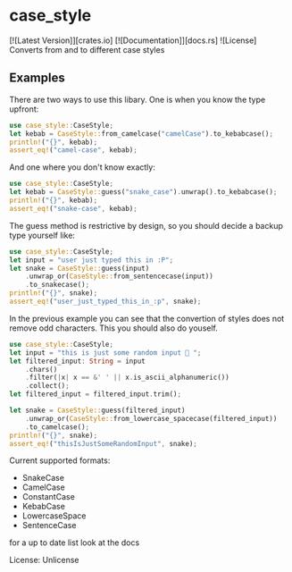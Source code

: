 # case_style

[![Latest Version]][crates.io] [![Documentation]][docs.rs] ![License]
Converts from and to different case styles

## Examples
There are two ways to use this libary. One is when you know the type upfront:
```rust
use case_style::CaseStyle;
let kebab = CaseStyle::from_camelcase("camelCase").to_kebabcase();
println!("{}", kebab);
assert_eq!("camel-case", kebab);
```

And one where you don't know exactly:
```rust
use case_style::CaseStyle;
let kebab = CaseStyle::guess("snake_case").unwrap().to_kebabcase();
println!("{}", kebab);
assert_eq!("snake-case", kebab);
```

The guess method is restrictive by design, so you should decide a backup type yourself like:
```rust
use case_style::CaseStyle;
let input = "user just typed this in :P";
let snake = CaseStyle::guess(input)
    .unwrap_or(CaseStyle::from_sentencecase(input))
    .to_snakecase();
println!("{}", snake);
assert_eq!("user_just_typed_this_in_:p", snake);
```

In the previous example you can see that the convertion of styles does not remove odd characters. This you should also do youself.
```rust
use case_style::CaseStyle;
let input = "this is just some random input 🦖 ";
let filtered_input: String = input
    .chars()
    .filter(|x| x == &' ' || x.is_ascii_alphanumeric())
    .collect();
let filtered_input = filtered_input.trim();

let snake = CaseStyle::guess(filtered_input)
    .unwrap_or(CaseStyle::from_lowercase_spacecase(filtered_input))
    .to_camelcase();
println!("{}", snake);
assert_eq!("thisIsJustSomeRandomInput", snake);
```

Current supported formats:
  - SnakeCase
  - CamelCase
  - ConstantCase
  - KebabCase
  - LowercaseSpace
  - SentenceCase

for a up to date list look at the docs

License: Unlicense
